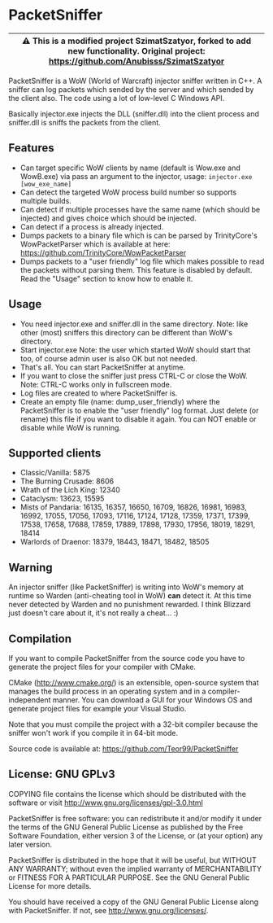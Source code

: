 # PacketSniffer

| :warning: This is a modified project SzimatSzatyor, forked to add new functionality. Original project: https://github.com/Anubisss/SzimatSzatyor |
|--------------------------------------------------------------------------------------------------------------------------------------------------|

PacketSniffer is a WoW (World of Warcraft) injector sniffer written in C++.
A sniffer can log packets which sended by the server and which sended by
the client also. The code using a lot of low-level C Windows API.

Basically injector.exe injects the DLL (sniffer.dll)
into the client process and sniffer.dll is sniffs the
packets from the client.

## Features
* Can target specific WoW clients by name (default is Wow.exe and WowB.exe) via pass an argument to the injector,
usage: ```injector.exe [wow_exe_name]```
* Can detect the targeted WoW process build number so supports multiple builds.
* Can detect if multiple processes have the same name (which should be injected) and gives choice which should be injected.
* Can detect if a process is already injected.
* Dumps packets to a binary file which is can be parsed by TrinityCore's WowPacketParser which is
available at here: https://github.com/TrinityCore/WowPacketParser
* Dumps packets to a "user friendly" log file which makes possible to read the packets without parsing them.
This feature is disabled by default. Read the "Usage" section to know how to enable it.

## Usage
* You need injector.exe and sniffer.dll in the same directory.
Note: like other (most) sniffers this directory can be different than WoW's directory.
* Start injector.exe Note: the user which started WoW should start that too, of course admin user is also OK but not needed.
* That's all. You can start PacketSniffer at anytime.
* If you want to close the sniffer just press CTRL-C or close the WoW. Note: CTRL-C works only in fullscreen mode.
* Log files are created to where PacketSniffer is.
* Create an empty file (name: dump_user_friendly) where the PacketSniffer is to enable the "user friendly" log format.
Just delete (or rename) this file if you want to disable it again. You can NOT enable or disable while WoW is running.

## Supported clients
* Classic/Vanilla: 5875
* The Burning Crusade: 8606
* Wrath of the Lich King: 12340
* Cataclysm: 13623, 15595
* Mists of Pandaria: 16135, 16357, 16650, 16709, 16826, 16981, 16983, 16992, 17055, 17056, 17093, 17116, 17124, 17128, 17359,
17371, 17399, 17538, 17658, 17688, 17859, 17889, 17898, 17930, 17956, 18019, 18291, 18414
* Warlords of Draenor: 18379, 18443, 18471, 18482, 18505

## Warning
An injector sniffer (like PacketSniffer) is writing into WoW's memory at runtime so Warden (anti-cheating tool in WoW) **can** detect it.
At this time never detected by Warden and no punishment rewarded.
I think Blizzard just doesn't care about it, it's not really a cheat... :)

## Compilation
If you want to compile PacketSniffer from the source code you have to generate the project files for your compiler with CMake.

CMake (http://www.cmake.org/) is an extensible, open-source system that manages the build process in an operating system
and in a compiler-independent manner. You can download a GUI for your Windows OS and generate project files for example
your Visual Studio.

Note that you must compile the project with a 32-bit compiler because the sniffer won't work if you compile it in 64-bit mode.

Source code is available at: https://github.com/Teor99/PacketSniffer

## License: GNU GPLv3
COPYING file contains the license which should be distributed with the software or visit http://www.gnu.org/licenses/gpl-3.0.html

PacketSniffer is free software: you can redistribute it and/or modify
it under the terms of the GNU General Public License as published by
the Free Software Foundation, either version 3 of the License, or
(at your option) any later version.

PacketSniffer is distributed in the hope that it will be useful,
but WITHOUT ANY WARRANTY; without even the implied warranty of
MERCHANTABILITY or FITNESS FOR A PARTICULAR PURPOSE.  See the
GNU General Public License for more details.

You should have received a copy of the GNU General Public License
along with PacketSniffer.  If not, see <http://www.gnu.org/licenses/>.
